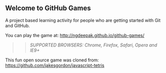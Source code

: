 ## Welcome to GitHub Games

A project based learning activity for people who are getting started with Git and GitHub.

You can play the game at: http://ngdeepak.github.io/github-games/

>> _*SUPPORTED BROWSERS*: Chrome, Firefox, Safari, Opera and IE9+_

This fun open source game was cloned from: https://github.com/jakesgordon/javascript-tetris
